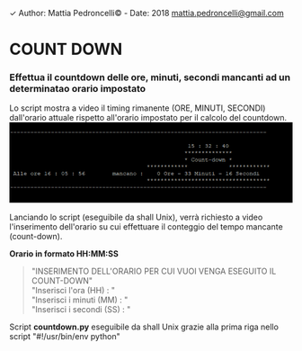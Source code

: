 ✓ Author: Mattia Pedroncelli© - Date: 2018  mattia.pedroncelli@gmail.com
  
# COUNT DOWN
### Effettua il countdown delle ore, minuti, secondi mancanti ad un determinatao orario impostato


Lo script mostra a video il timing rimanente (ORE, MINUTI, SECONDI) dall'orario attuale rispetto all'orario impostato per il calcolo del countdown.   
![logo_project](./images/count-down.png) 
  
Lanciando lo script (eseguibile da shall Unix), verrà richiesto a video l'inserimento dell'orario su cui effettuare il conteggio del tempo mancante (count-down).  

**Orario in formato HH:MM:SS**

> "INSERIMENTO DELL'ORARIO PER CUI VUOI VENGA ESEGUITO IL COUNT-DOWN"  
> "Inserisci l'ora (HH) : "  
> "Inserisci i minuti (MM) : "  
> "Inserisci i secondi (SS) : "  
 
Script **countdown.py** eseguibile da shall Unix grazie alla prima riga nello script "#!/usr/bin/env python" 
